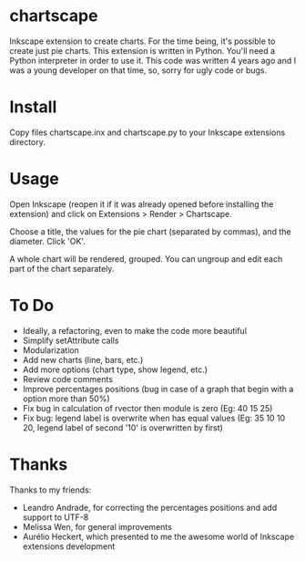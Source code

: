 chartscape
==========

Inkscape extension to create charts. For the time being, it's possible to create just pie charts.
This extension is written in Python. You'll need a Python interpreter in order to use it.
This code was written 4 years ago and I was a young developer on that time, so, sorry for ugly code or bugs.

Install
=======

Copy files chartscape.inx and chartscape.py to your Inkscape extensions directory.

Usage
=====

Open Inkscape (reopen it if it was already opened before installing the extension) and click on Extensions > Render > Chartscape.

Choose a title, the values for the pie chart (separated by commas), and the diameter. Click 'OK'.

A whole chart will be rendered, grouped. You can ungroup and edit each part of the chart separately.

To Do
=====

* Ideally, a refactoring, even to make the code more beautiful
* Simplify setAttribute calls
* Modularization
* Add new charts (line, bars, etc.)
* Add more options (chart type, show legend, etc.)
* Review code comments
* Improve percentages positions (bug in case of a graph that begin with a option more than 50%)
* Fix bug in calculation of rvector then module is zero (Eg: 40 15 25)
* Fix bug: legend label is overwrite when has equal values (Eg: 35 10 10 20, legend label of second '10' is overwritten by first)


Thanks
======

Thanks to my friends:

* Leandro Andrade, for correcting the percentages positions and add support to UTF-8
* Melissa Wen, for general improvements
* Aurélio Heckert, which presented to me the awesome world of Inkscape extensions development
